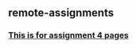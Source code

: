## remote-assignments

### [This is for assignment 4 pages](https://billy-ti.github.io/remote-assignments/week4_Assignment4/)